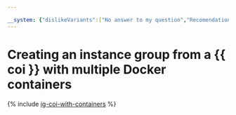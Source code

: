 ```yaml
---

__system: {"dislikeVariants":["No answer to my question","Recomendations didn't help","The content doesn't match title","Other"]}
---
```

# Creating an instance group from a {{ coi }} with multiple Docker containers

{% include [ig-coi-with-containers](../../_includes/instance-groups/create-coi-vm-with-containers.md) %}